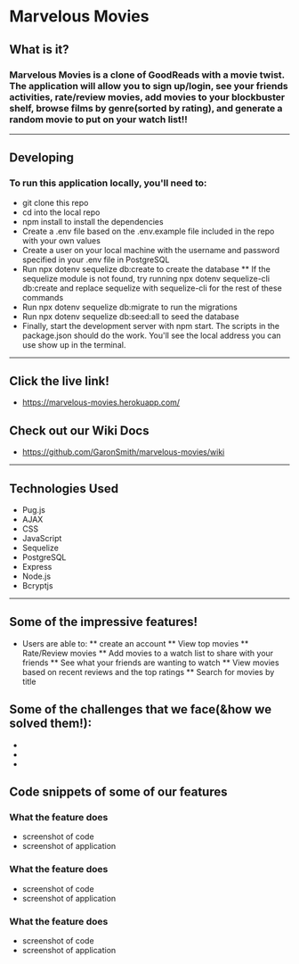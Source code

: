 # Marvelous Movies
## What is it? 
### Marvelous Movies is a clone of GoodReads with a movie twist. The application will allow you to sign up/login, see your friends activities, rate/review movies, add movies to your blockbuster shelf, browse films by genre(sorted by rating), and generate a random movie to put on your watch list!!
***
## Developing
### To run this application locally, you'll need to:

* git clone this repo
* cd into the local repo
* npm install to install the dependencies
* Create a .env file based on the .env.example file included in the repo with your own values
* Create a user on your local machine with the username and password specified in your .env file in PostgreSQL
* Run npx dotenv sequelize db:create to create the database
** If the sequelize module is not found, try running npx dotenv sequelize-cli db:create and replace sequelize with sequelize-cli for the rest of these commands
* Run npx dotenv sequelize db:migrate to run the migrations
* Run npx dotenv sequelize db:seed:all to seed the database
* Finally, start the development server with npm start. The scripts in the package.json should do the work. You'll see the local address you can use show up in the terminal.
*** 
## Click the live link!
* https://marvelous-movies.herokuapp.com/
## Check out our Wiki Docs
* https://github.com/GaronSmith/marvelous-movies/wiki
***
## Technologies Used
* Pug.js
* AJAX
* CSS
* JavaScript
* Sequelize
* PostgreSQL
* Express
* Node.js
* Bcryptjs
***
## Some of the impressive features!
* Users are able to:
** create an account
** View top movies
** Rate/Review movies
** Add movies to a watch list to share with your friends
** See what your friends are wanting to watch
** View movies based on recent reviews and the top ratings
** Search for movies by title


## Some of the challenges that we face(&how we solved them!):
*
*
*

## Code snippets of some of our features
### What the feature does
* screenshot of code
* screenshot of application
### What the feature does
* screenshot of code
* screenshot of application
### What the feature does
* screenshot of code
* screenshot of application